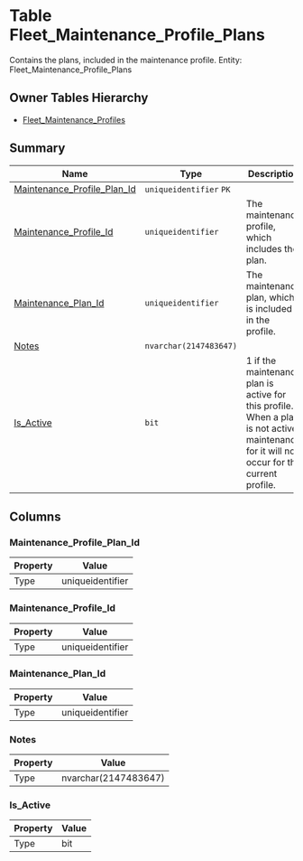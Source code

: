 # Table Fleet_Maintenance_Profile_Plans

Contains the plans, included in the maintenance profile. Entity: Fleet_Maintenance_Profile_Plans

## Owner Tables Hierarchy

* [Fleet_Maintenance_Profiles](Fleet_Maintenance_Profiles.md)

## Summary

| Name | Type | Description |
| - | - | --- |
|[Maintenance_Profile_Plan_Id](#maintenance_profile_plan_id)|`uniqueidentifier` `PK`||
|[Maintenance_Profile_Id](#maintenance_profile_id)|`uniqueidentifier` |The maintenance profile, which includes the plan.|
|[Maintenance_Plan_Id](#maintenance_plan_id)|`uniqueidentifier` |The maintenance plan, which is included in the profile.|
|[Notes](#notes)|`nvarchar(2147483647)` ||
|[Is_Active](#is_active)|`bit` |1 if the maintenance plan is active for this profile. When a plan is not active, maintenance for it will not occur for the current profile.|

## Columns

### Maintenance_Profile_Plan_Id

| Property | Value |
| - | - |
|Type|uniqueidentifier|

### Maintenance_Profile_Id

| Property | Value |
| - | - |
|Type|uniqueidentifier|

### Maintenance_Plan_Id

| Property | Value |
| - | - |
|Type|uniqueidentifier|

### Notes

| Property | Value |
| - | - |
|Type|nvarchar(2147483647)|

### Is_Active

| Property | Value |
| - | - |
|Type|bit|


